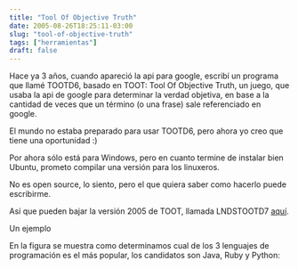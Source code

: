 ```yaml
---
title: "Tool Of Objective Truth"
date: 2005-08-26T18:25:11-03:00
slug: "tool-of-objective-truth"
tags: ["herramientas"]
draft: false
---
```


Hace ya 3 años, cuando apareció la api para google, escribí un programa
que llamé TOOTD6, basado en TOOT: Tool Of Objective Truth, un juego, que
usaba la api de google para determinar la verdad objetiva, en base a la
cantidad de veces que un término (o una frase) sale referenciado en
google.

El mundo no estaba preparado para usar TOOTD6, pero ahora yo creo que
tiene una oportunidad :)

Por ahora sólo está para Windows, pero en cuanto termine de instalar
bien Ubuntu, prometo compilar una versión para los linuxeros.

No es open source, lo siento, pero el que quiera saber como hacerlo
puede escribirme.

Así que pueden bajar la versión 2005 de TOOT, llamada LNDSTOOTD7
[aquí](http://replay.waybackmachine.org/20060211180549/http://www.lnds.net/downloads/LndsTootD7.zip).

Un ejemplo

En la figura se muestra como determinamos cual de los 3 lenguajes de
programación es el más popular, los candidatos son Java, Ruby y Python:

